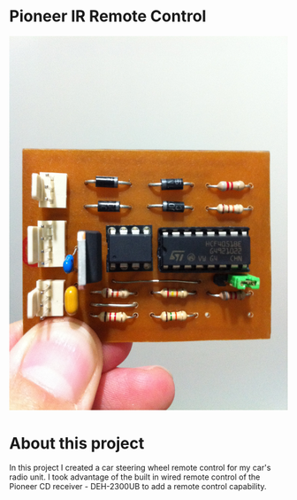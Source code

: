 Pioneer IR Remote Control
=========================
![alt text](images/IMG_1303.JPG "Board image")

About this project
==================
In this project I created a car steering wheel remote control for my car's radio unit. 
I took advantage of the built in wired remote control of the Pioneer CD receiver - DEH-2300UB to add a remote control capability.
